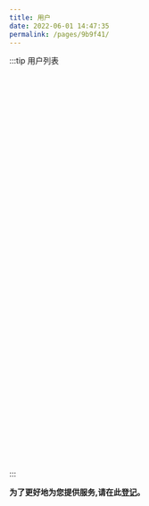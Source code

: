 ```yaml
---
title: 用户
date: 2022-06-01 14:47:35
permalink: /pages/9b9f41/
---
```


<style>
  .link {
    width: 12em;
    text-align: left;
  }
  .link img {
    height:2.2em;
    max-width:180px;
    margin: 14px;
  }
  .row {
    display: flex;
    flex-direction: row;
  }
</style>

:::tip 用户列表
<div class="row">
    <span class="link">
        <a href="https://mi.com" target="_blank">
            <img :src="$withBase('/img/users/mi.png')" class="no-zoom" >
        </a>
    </span>
    <span class="link">
        <a href="https://www.hello-inc.com" target="_blank">
            <img :src="$withBase('/img/users/hello.png')" class="no-zoom" >
        </a>
    </span>
    <span class="link">
        <a href="https://www.alibabagroup.com/cn/global/home" target="_blank">
            <img :src="$withBase('/img/users/alibaba.png')" class="no-zoom" >
        </a>
    </span>
    <span class="link">
        <a href="https://www.kuaishou.com/" target="_blank">
            <img :src="$withBase('/img/users/kuaishou.png')" class="no-zoom" >
        </a>
    </span>
</div>
<div class="row">
    <span class="link">
        <a href="https://www.bytedance.com/" target="_blank">
            <img :src="$withBase('/img/users/bytedance.png')" class="no-zoom" >
        </a>
    </span>
  	<span class="link">
        <a href="https://www.xiaohongshu.com/" target="_blank">
            <img :src="$withBase('/img/users/xiaohongshu.png')" class="no-zoom" >
        </a>
    </span>
    <span class="link">
        <a href="https://www.vivo.com.cn/" target="_blank">
            <img :src="$withBase('/img/users/vivo.png')" class="no-zoom" >
        </a>
    </span>
    <span class="link">
        <a href="https://www.oppo.com/cn/" target="_blank">
            <img :src="$withBase('/img/users/oppo.png')" class="no-zoom" >
        </a>
    </span>
</div>
<div class="row">
    <span class="link">
        <a href="https://www.thebeastshop.com/" target="_blank">
            <img :src="$withBase('/img/users/beast.png')" class="no-zoom" >
        </a>
    </span>
    <span class="link">
        <a href="http://www.swanit.cn" target="_blank">
            <img :src="$withBase('/img/users/hhkj.png')" class="no-zoom" >
        </a>
    </span>
    <span class="link">
        <a href="https://www.zhenai.com" target="_blank">
            <img :src="$withBase('/img/users/zhenai.png')" class="no-zoom" >
        </a>
    </span>
    <span class="link">
        <a href="https://www.yiche.com/" target="_blank">
            <img :src="$withBase('/img/users/yiche.png')" class="no-zoom" >
        </a>
    </span>
</div>
<div class="row">
    <span class="link">
        <a href="http://www.cenyy.com/" target="_blank">
            <img :src="$withBase('/img/users/yueyang.png')" class="no-zoom" >
        </a>
    </span>
    <span class="link">
        <a href="http://www.gdnanbo.com/" target="_blank">
            <img :src="$withBase('/img/users/nanbo.png')" class="no-zoom" >
        </a>
    </span>
    <span class="link">
        <a href="https://lydigi.com" target="_blank">
            <img :src="$withBase('/img/users/tcsk.png')" class="no-zoom" >
        </a>
    </span>
    <span class="link">
        <a href="https://www.jiaxintec.com/" target="_blank">
            <img :src="$withBase('/img/users/jiaxin.png')" class="no-zoom" >
        </a>
    </span>
</div>
<div class="row">
    <span class="link">
        <a href="https://www.ky-express.com/" target="_blank">
            <img :src="$withBase('/img/users/kuayue.png')" class="no-zoom" >
        </a>
    </span>
    <span class="link">
        <a href="http://www.yuanquan.com/" target="_blank">
            <img :src="$withBase('/img/users/yuanquan.png')" class="no-zoom" >
        </a>
    </span>
    <span class="link">
        <a href="https://www.mfhcd.com/" target="_blank">
            <img :src="$withBase('/img/users/modernpay.png')" class="no-zoom" >
        </a>
    </span>
    <span class="link">
        <a href="https://www.wuliuhub.com/" target="_blank">
            <img :src="$withBase('/img/users/diheng.png')" class="no-zoom" >
        </a>
    </span>
</div>
<div class="row">
    <span class="link">
        <a href="https://www.zhuanzhuan.com/" target="_blank">
            <img :src="$withBase('/img/users/zhuanzhuan.png')" class="no-zoom" >
        </a>
    </span>
    <span class="link">
        <a href="https://www.aistarfish.com/" target="_blank">
            <img :src="$withBase('/img/users/haixin.png')" class="no-zoom" >
        </a>
    </span>
  	<span class="link">
        <a href="http://www.hrfax.cn/" target="_blank">
            <img :src="$withBase('/img/users/huirong.png')" class="no-zoom" >
        </a>
    </span>
  	<span class="link">
        <a href="http://www.cvte.com" target="_blank">
            <img :src="$withBase('/img/users/sygf.png')" class="no-zoom" >
        </a>
    </span>
</div>
<div class="row">
    <span class="link">
        <a href="https://www.ringleai.com/" target="_blank">
            <img :src="$withBase('/img/users/ringleai.png')" class="no-zoom" >
        </a>
    </span>
    <span class="link">
        <a href="https://www.pagd.net/" target="_blank">
            <img :src="$withBase('/img/users/pinganjiankang.png')" class="no-zoom" >
        </a>
    </span>
    <span class="link">
        <a href="http://www.royalorchid.cn/" target="_blank">
            <img :src="$withBase('/img/users/lann.png')" class="no-zoom" >
        </a>
    </span>
    <span class="link">
        <a href="http://www.guokanyq.com/" target="_blank">
            <img :src="$withBase('/img/users/guokan.png')" class="no-zoom" >
        </a>
    </span>
</div>
<div class="row">
    <span class="link">
        <a href="https://www.zbom.com/" target="_blank">
            <img :src="$withBase('/img/users/zhibang.png')" class="no-zoom" >
        </a>
    </span>
    <span class="link">
        <a href="https://www.chediandian.com" target="_blank">
            <img :src="$withBase('/img/users/chediandian.png')" class="no-zoom" >
        </a>
    </span>
    <span class="link">
        <a href="https://www.deppon.com/" target="_blank">
            <img :src="$withBase('/img/users/deppon.png')" class="no-zoom" >
        </a>
    </span>
    <span class="link">
        <a href="http://www.aircas.ac.cn/" target="_blank">
            <img :src="$withBase('/img/users/aircase.png')" class="no-zoom" >
        </a>
    </span>
</div>
<div class="row">
    <span class="link">
        <a href="https://www.idadt.com/" target="_blank">
            <img :src="$withBase('/img/users/idadt.png')" class="no-zoom" >
        </a>
    </span>
    <span class="link">
        <a href="https://www.group-ds.com/" target="_blank">
            <img :src="$withBase('/img/users/gb.png')" class="no-zoom" >
        </a>
    </span>
    <span class="link">
        <a href="https://www.hundsun.com/" target="_blank">
            <img :src="$withBase('/img/users/hundsun.png')" class="no-zoom" >
        </a>
    </span>
    <span class="link">
        <a href="http://www.wxgreenstone.com/" target="_blank">
            <img :src="$withBase('/img/users/wxgreenstone.png')" class="no-zoom" >
        </a>
    </span>
</div>
<div class="row">
    <span class="link">
        <a href="https://www.qtshe.com/" target="_blank">
            <img :src="$withBase('/img/users/qingtuanshe.png')" class="no-zoom" >
        </a>
    </span>
    <span class="link">
        <a href="http://www.ydwysoft.com/" target="_blank">
            <img :src="$withBase('/img/users/yunding.png')" class="no-zoom" >
        </a>
    </span>
    <span class="link">
        <a href="http://www.ynjzh.com/" target="_blank">
            <img :src="$withBase('/img/users/jzh.png')" class="no-zoom" >
        </a>
    </span>
    <span class="link">
        <a href="https://www.fabrique.cn/" target="_blank">
            <img :src="$withBase('/img/users/fabrique.png')" class="no-zoom" >
        </a>
    </span>
</div>
<div class="row">
    <span class="link">
        <a href="http://www.cqsjjb.cn/productCenter.html" target="_blank">
            <img :src="$withBase('/img/users/jjb.png')" class="no-zoom" >
        </a>
    </span>
    <span class="link">
        <a href="https://www.863soft.com/cn/" target="_blank">
            <img :src="$withBase('/img/users/863.png')" class="no-zoom" >
        </a>
    </span>
    <span class="link">
        <a href="http://www.fenqile.com" target="_blank">
            <img :src="$withBase('/img/users/fenqi.png')" class="no-zoom" >
        </a>
    </span>
    <span class="link">
        <a href="https://www.venustech.com.cn" target="_blank">
            <img :src="$withBase('/img/users/qmxc.png')" class="no-zoom" >
        </a>
    </span>
</div>
<div class="row">
    <span class="link">
        <a href="https://www.hxyxt.com/" target="_blank">
            <img :src="$withBase('/img/users/yxt.png')" class="no-zoom" >
        </a>
    </span>
    <span class="link">
        <a href="http://www.hrfax.cn/home" target="_blank">
            <img :src="$withBase('/img/users/hr.png')" class="no-zoom" >
        </a>
    </span>
    <span class="link">
        <a href="https://www.startechcar.com/" target="_blank">
            <img :src="$withBase('/img/users/sdtk.png')" class="no-zoom" >
        </a>
    </span>
    <span class="link">
        <a href="http://www.cetc.com.cn/" target="_blank">
            <img :src="$withBase('/img/users/cetc.png')" class="no-zoom" >
        </a>
    </span>
</div>
:::


**为了更好地为您提供服务,请在此[登记](https://gitee.com/dromara/liteFlow/issues/I3CM7N)。**

